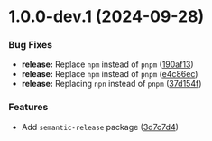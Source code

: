 # 1.0.0-dev.1 (2024-09-28)


### Bug Fixes

* **release:** Replace `npm` instead of `pnpm` ([190af13](https://github.com/Runkang10/website/commit/190af1317261a18b718d095286fc6b6b7b40a76e))
* **release:** Replace `npm` instead of `pnpm` ([e4c86ec](https://github.com/Runkang10/website/commit/e4c86ec1eb7c034c12561c3713e7c5c4cda0db87))
* **release:** Replacing `npn` instead of `pnpm` ([37d154f](https://github.com/Runkang10/website/commit/37d154f324ac333966f700918079a6e4e7806732))


### Features

* Add `semantic-release` package ([3d7c7d4](https://github.com/Runkang10/website/commit/3d7c7d4ffc0bbb9d1e08b945a831169184ed5441))
